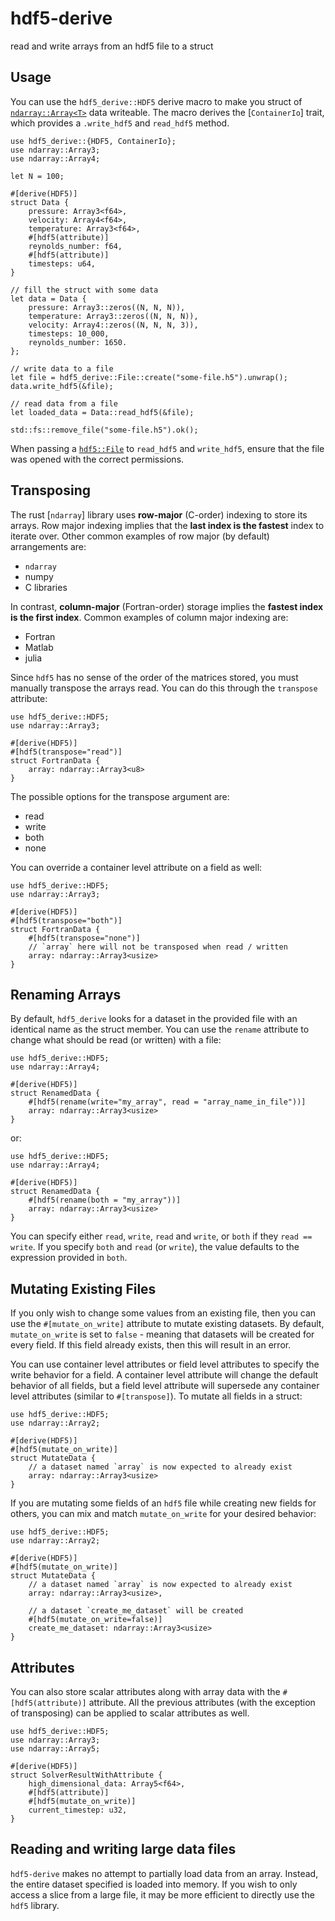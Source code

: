 # hdf5-derive

read and write arrays from an hdf5 file to a struct

## Usage

You can use the `hdf5_derive::HDF5` derive macro to make you struct of [`ndarray::Array<T>`](`ndarray::Array`) data writeable. The macro
derives the [`ContainerIo`] trait, which provides a `.write_hdf5` and `read_hdf5` method.

```
use hdf5_derive::{HDF5, ContainerIo};
use ndarray::Array3;
use ndarray::Array4;

let N = 100;

#[derive(HDF5)]
struct Data {
	pressure: Array3<f64>,
	velocity: Array4<f64>,
	temperature: Array3<f64>,
	#[hdf5(attribute)]
	reynolds_number: f64,
	#[hdf5(attribute)]
	timesteps: u64,
}

// fill the struct with some data
let data = Data {
	pressure: Array3::zeros((N, N, N)),
	temperature: Array3::zeros((N, N, N)),
	velocity: Array4::zeros((N, N, N, 3)),
	timesteps: 10_000,
	reynolds_number: 1650.
};

// write data to a file
let file = hdf5_derive::File::create("some-file.h5").unwrap();
data.write_hdf5(&file);

// read data from a file
let loaded_data = Data::read_hdf5(&file);

std::fs::remove_file("some-file.h5").ok();
```

When passing a [`hdf5::File`](hdf5::File) to `read_hdf5` and `write_hdf5`, ensure that the 
file was opened with the correct permissions.

## Transposing

The rust [`ndarray`] library uses **row-major** (C-order) indexing to store its arrays. Row major indexing
implies that the **last index is the fastest** index to iterate over. Other common examples of row major (by default)
arrangements are:

* `ndarray`
* numpy
* C libraries

In contrast, **column-major** (Fortran-order) storage implies the **fastest index is the first index**. Common 
examples of column major indexing are:

* Fortran
* Matlab
* julia

Since `hdf5` has no sense of the order of the matrices stored, you must manually transpose the arrays read. You can do this through
the `transpose` attribute:

```
use hdf5_derive::HDF5;
use ndarray::Array3;

#[derive(HDF5)]
#[hdf5(transpose="read")]
struct FortranData {
	array: ndarray::Array3<u8>
}
```

The possible options for the transpose argument are:

* read
* write
* both
* none

You can override a container level attribute on a field as well:

```
use hdf5_derive::HDF5;
use ndarray::Array3;

#[derive(HDF5)]
#[hdf5(transpose="both")]
struct FortranData {
	#[hdf5(transpose="none")]
	// `array` here will not be transposed when read / written
	array: ndarray::Array3<usize>
}
```

## Renaming Arrays

By default, `hdf5_derive` looks for a dataset in the provided file with an identical name as the struct member.
You can use the `rename` attribute to change what should be read (or written) with a file:

```
use hdf5_derive::HDF5;
use ndarray::Array4;

#[derive(HDF5)]
struct RenamedData {
	#[hdf5(rename(write="my_array", read = "array_name_in_file"))]
	array: ndarray::Array3<usize>
}
```

or:

```
use hdf5_derive::HDF5;
use ndarray::Array4;

#[derive(HDF5)]
struct RenamedData {
	#[hdf5(rename(both = "my_array"))]
	array: ndarray::Array3<usize>
}
```

You can specify either `read`, `write`, `read` and `write`, or `both` if they `read == write`. If you 
specify `both` and `read` (or `write`), the value defaults to the expression provided in `both`.

## Mutating Existing Files

If you only wish to change some values from an existing file, then you can use the `#[mutate_on_write]` attribute
to mutate existing datasets. By default, `mutate_on_write` is set to `false` - meaning that datasets will be 
created for every field. If this field already exists, then this will result in an error. 

You can use container level attributes or field level attributes to specify the write behavior for a field. A container
level attribute will change the default behavior of all fields, but a field level attribute will supersede any container
level attributes (similar to `#[transpose]`). To mutate all fields in a struct:

```
use hdf5_derive::HDF5;
use ndarray::Array2;

#[derive(HDF5)]
#[hdf5(mutate_on_write)]
struct MutateData {
	// a dataset named `array` is now expected to already exist
	array: ndarray::Array3<usize>
}
```

If you are mutating some fields of an `hdf5` file while creating new fields for others, you can mix and match 
`mutate_on_write` for your desired behavior:

```
use hdf5_derive::HDF5;
use ndarray::Array2;

#[derive(HDF5)]
#[hdf5(mutate_on_write)]
struct MutateData {
	// a dataset named `array` is now expected to already exist
	array: ndarray::Array3<usize>,

	// a dataset `create_me_dataset` will be created 
	#[hdf5(mutate_on_write=false)]
	create_me_dataset: ndarray::Array3<usize>
}
```

## Attributes

You can also store scalar attributes along with array data with the `#[hdf5(attribute)]` attribute.
All the previous attributes (with the exception of transposing) can be applied to scalar attributes as
well.

```
use hdf5_derive::HDF5;
use ndarray::Array3;
use ndarray::Array5;

#[derive(HDF5)]
struct SolverResultWithAttribute {
	high_dimensional_data: Array5<f64>,
	#[hdf5(attribute)]
	#[hdf5(mutate_on_write)]
	current_timestep: u32,
}
```

## Reading and writing large data files

`hdf5-derive` makes no attempt to partially load data from an array. Instead, the entire dataset specified is loaded
into memory. If you wish to only access a slice from a large file, it may be more efficient to directly use the `hdf5`
library.
